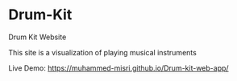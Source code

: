 # Drum-Kit
Drum Kit Website

This site is a visualization of playing musical instruments

Live Demo: https://muhammed-misri.github.io/Drum-kit-web-app/
